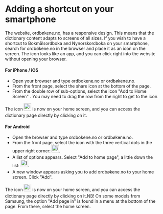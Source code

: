 # Adding a shortcut on your smartphone
The website, ordbøkene.no, has a responsive design. This means that the dictionary content adapts to screens of all sizes. If you wish to have a shortcut to Bokmålsordboka and Nynorskordboka on your smartphone, search for ordbøkene.no in the browser and place it as an icon on the screen. The icon looks like an app, and you can click right into the website without opening your browser.

#### For iPhone / iOS

*   Open your browser and type ordbokene.no or ordbøkene.no.
*   From the front page, select the share icon at the bottom of the page.
*   From the double row of sub-options, select the icon "Add to Home Screen" . You may need to drag the row from the right to get to the icon.

The icon <img style="display:inline; margin-bottom: .5em" alt="icon" src="/favicon.ico" width="24" height="24">  is now on your home screen, and you can access the dictionary page directly by clicking on it.

#### For Android

*   Open the browser and type ordbokene.no or ordbøkene.no.
*   From the front page, select the icon with the three vertical dots in the upper right corner: <img style="display:inline; margin-bottom: .5em" alt="icon" src="/icons/MaterialSymbolsIosShareRounded.svg" width="24" height="24">.
*   A list of options appears. Select "Add to home page", a little down the list: <img style="display:inline; margin-bottom: .5em" alt="icon" src="/icons/MaterialSymbolsAddBoxRounded.svg" width="24" height="24">.
*   A new window appears asking you to add ordbøkene.no to your home screen. Click "Add".

The icon <img style="display:inline; margin-bottom: .5em" alt="icon" src="/favicon.ico" width="24" height="24">  is now on your home screen, and you can access the dictionary page directly by clicking on it.NB! On some models from Samsung, the option "Add page in" is found in a menu at the bottom of the page. From there, select the home screen.
